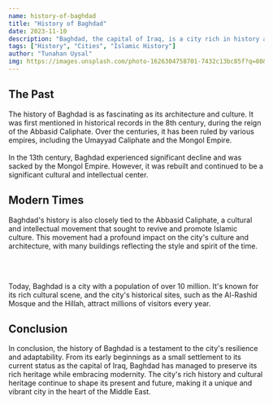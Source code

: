 ```yaml
---
name: history-of-baghdad
title: "History of Baghdad"
date: 2023-11-10
description: "Baghdad, the capital of Iraq, is a city rich in history and culture. It's located in the central part of the country, along the Tigris river. The city is known for its significant role in the Abbasid Caliphate, a medieval Islamic empire."
tags: ["History", "Cities", "Islamic History"]
author: "Tunahan Uysal"
img: https://images.unsplash.com/photo-1626304758701-7432c13bc85f?q=80&w=1470&auto=format&fit=crop&ixlib=rb-4.0.3&ixid=M3wxMjA3fDB8MHxwaG90by1wYWdlfHx8fGVufDB8fHx8fA%3D%3D
---
```


## The Past

The history of Baghdad is as fascinating as its architecture and culture. It was first mentioned in historical records in the 8th century, during the reign of the Abbasid Caliphate. Over the centuries, it has been ruled by various empires, including the Umayyad Caliphate and the Mongol Empire.
<br><br/>
In the 13th century, Baghdad experienced significant decline and was sacked by the Mongol Empire. However, it was rebuilt and continued to be a significant cultural and intellectual center.

## Modern Times

Baghdad's history is also closely tied to the Abbasid Caliphate, a cultural and intellectual movement that sought to revive and promote Islamic culture. This movement had a profound impact on the city's culture and architecture, with many buildings reflecting the style and spirit of the time.

<br><br/>

Today, Baghdad is a city with a population of over 10 million. It's known for its rich cultural scene, and the city's historical sites, such as the Al-Rashid Mosque and the Hillah, attract millions of visitors every year.

## Conclusion

In conclusion, the history of Baghdad is a testament to the city's resilience and adaptability. From its early beginnings as a small settlement to its current status as the capital of Iraq, Baghdad has managed to preserve its rich heritage while embracing modernity. The city's rich history and cultural heritage continue to shape its present and future, making it a unique and vibrant city in the heart of the Middle East.
